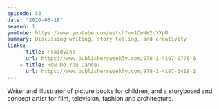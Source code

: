 ```yaml
---
episode: 53
date: "2020-05-18"
season: 1
youtube: https://www.youtube.com/watch?v=1CeNW2cYXpU
summary: Discussing writing, story telling, and creativity
links:
    - title: Fraidyzoo
      url: https://www.publishersweekly.com/978-1-4197-0776-6
    - title: How Do You Dance?
      url: https://www.publishersweekly.com/978-1-4197-3418-2
---
```

Writer and illustrator of picture books for children, and a storyboard and concept artist for film, television, fashion and architecture.
